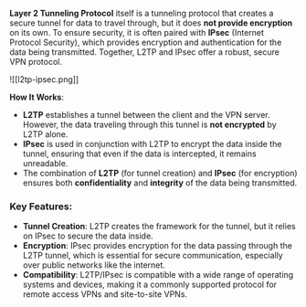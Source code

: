 **Layer 2 Tunneling Protocol** itself is a tunneling protocol that creates a secure tunnel for data to travel through, but it does **not provide encryption** on its own. To ensure security, it is often paired with **IPsec** (Internet Protocol Security), which provides encryption and authentication for the data being transmitted. Together, L2TP and IPsec offer a robust, secure VPN protocol.

![[l2tp-ipsec.png]]

**How It Works**:

- **L2TP** establishes a tunnel between the client and the VPN server. However, the data traveling through this tunnel is **not encrypted** by L2TP alone.
- **IPsec** is used in conjunction with L2TP to encrypt the data inside the tunnel, ensuring that even if the data is intercepted, it remains unreadable.
- The combination of **L2TP** (for tunnel creation) and **IPsec** (for encryption) ensures both **confidentiality** and **integrity** of the data being transmitted.

### **Key Features**:

- **Tunnel Creation**: L2TP creates the framework for the tunnel, but it relies on IPsec to secure the data inside.
- **Encryption**: IPsec provides encryption for the data passing through the L2TP tunnel, which is essential for secure communication, especially over public networks like the internet.
- **Compatibility**: L2TP/IPsec is compatible with a wide range of operating systems and devices, making it a commonly supported protocol for remote access VPNs and site-to-site VPNs.
